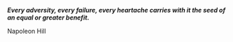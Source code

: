 _**Every adversity, every failure, every heartache carries with it the seed of an equal or greater benefit.**_

Napoleon Hill